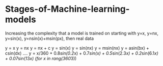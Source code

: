 # Stages-of-Machine-learning-models
Increasing the complexity that a model is trained on starting with y=x, y=nx, y=sin(x), y=nsin(x)+msin(px), then real data

y = x
y = nx
y = nx + c
y = sin(x)
y = sin(nx)
y = msin(nx)
y = asin(bx) + csin(dx)
....
y = x/360 + 0.8*sin(0.2*x) + 0.7*sin(x) + 0.5*sin(2.3*x) + 0.2*sin(6.1*x) + 0.07*sin(13*x) (for x in rang(360*3))


